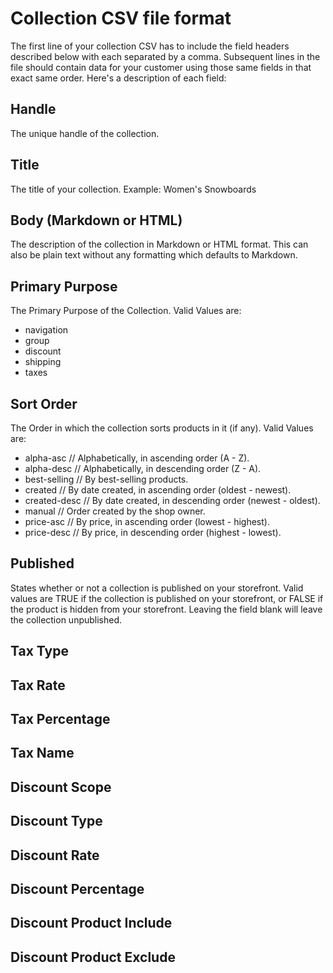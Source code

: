 # Collection CSV file format
The first line of your collection CSV has to include the field headers described below with each separated by a comma. Subsequent lines in the file should contain data for your customer using those same fields in that exact same order. Here's a description of each field:

## Handle
The unique handle of the collection.

## Title
The title of your collection. Example: Women's Snowboards

## Body (Markdown or HTML)
The description of the collection in Markdown or HTML format. This can also be plain text without any formatting which defaults to Markdown.

## Primary Purpose
The Primary Purpose of the Collection. Valid Values are:
* navigation
* group
* discount
* shipping
* taxes

## Sort Order
The Order in which the collection sorts products in it (if any). Valid Values are:
* alpha-asc // Alphabetically, in ascending order (A - Z).
* alpha-desc // Alphabetically, in descending order (Z - A).
* best-selling // By best-selling products.
* created // By date created, in ascending order (oldest - newest).
* created-desc // By date created, in descending order (newest - oldest).
* manual // Order created by the shop owner.
* price-asc // By price, in ascending order (lowest - highest).
* price-desc // By price, in descending order (highest - lowest).

## Published
States whether or not a collection is published on your storefront. Valid values are TRUE if the collection is published on your storefront, or FALSE if the product is hidden from your storefront. Leaving the field blank will leave the collection unpublished.


## Tax Type

## Tax Rate

## Tax Percentage

## Tax Name

## Discount Scope

## Discount Type

## Discount Rate

## Discount Percentage

## Discount Product Include

## Discount Product Exclude

